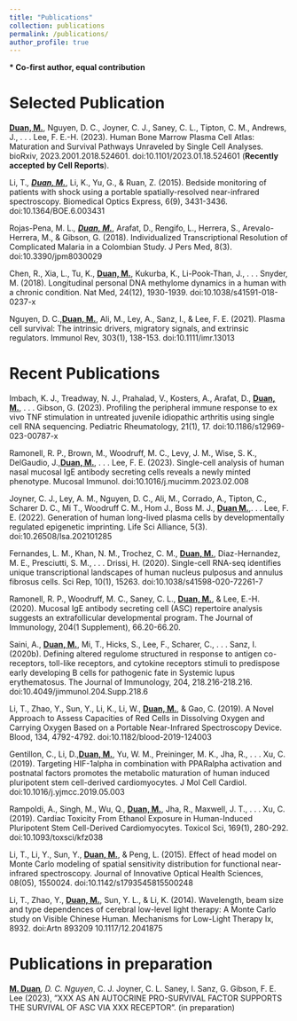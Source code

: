 ```yaml
---
title: "Publications"
collection: publications
permalink: /publications/
author_profile: true
---
```


<strong>* Co-first author, equal contribution</strong>
# Selected Publication

<i class="fa fa-file-text-o"></i> <u><strong>Duan, M.</strong></u>, Nguyen, D. C., Joyner, C. J., Saney, C. L., Tipton, C. M., Andrews, J., . . . Lee, F. E.-H. (2023). Human Bone Marrow Plasma Cell Atlas: Maturation and Survival Pathways Unraveled by Single Cell Analyses. bioRxiv, 2023.2001.2018.524601. doi:10.1101/2023.01.18.524601 (**Recently accepted by Cell Reports**).

<i class="fa fa-file-text-o"></i> Li, T.<sup>*</sup>, <u><strong>Duan, M.</strong><sup>*</sup></u>, Li, K., Yu, G., & Ruan, Z. (2015). Bedside monitoring of patients with shock using a portable spatially-resolved near-infrared spectroscopy. Biomedical Optics Express, 6(9), 3431-3436. doi:10.1364/BOE.6.003431

<i class="fa fa-file-text-o"></i> Rojas-Pena, M. L.<sup>*</sup>, <u><strong>Duan, M.</strong><sup>*</sup></u>, Arafat, D., Rengifo, L., Herrera, S., Arevalo-Herrera, M., & Gibson, G. (2018). Individualized Transcriptional Resolution of Complicated Malaria in a Colombian Study. J Pers Med, 8(3). doi:10.3390/jpm8030029

<i class="fa fa-file-text-o"></i> Chen, R., Xia, L., Tu, K., <u><strong>Duan, M.</strong></u>, Kukurba, K., Li-Pook-Than, J., . . . Snyder, M. (2018). Longitudinal personal DNA methylome dynamics in a human with a chronic condition. Nat Med, 24(12), 1930-1939. doi:10.1038/s41591-018-0237-x

<i class="fa fa-file-text-o"></i> Nguyen, D. C.,<u><strong>Duan, M.</strong></u>, Ali, M., Ley, A., Sanz, I., & Lee, F. E. (2021). Plasma cell survival: The intrinsic drivers, migratory signals, and extrinsic regulators. Immunol Rev, 303(1), 138-153. doi:10.1111/imr.13013

# Recent Publications

<i class="fa fa-file-text-o"></i> Imbach, K. J., Treadway, N. J., Prahalad, V., Kosters, A., Arafat, D., <u><strong>Duan, M.</strong></u>, . . . Gibson, G. (2023). Profiling the peripheral immune response to ex vivo TNF stimulation in untreated juvenile idiopathic arthritis using single cell RNA sequencing. Pediatric Rheumatology, 21(1), 17. doi:10.1186/s12969-023-00787-x


<i class="fa fa-file-text-o"></i> Ramonell, R. P., Brown, M., Woodruff, M. C., Levy, J. M., Wise, S. K., DelGaudio, J.,<u><strong>Duan, M.</strong></u>, . . . Lee, F. E. (2023). Single-cell analysis of human nasal mucosal IgE antibody secreting cells reveals a newly minted phenotype. Mucosal Immunol. doi:10.1016/j.mucimm.2023.02.008


<i class="fa fa-file-text-o"></i> Joyner, C. J., Ley, A. M., Nguyen, D. C., Ali, M., Corrado, A., Tipton, C., Scharer D. C., Mi T., Woodruff C. M., Hom J., Boss M. J., <u><strong>Duan M.</strong></u>,. . . Lee, F. E. (2022). Generation of human long-lived plasma cells by developmentally regulated epigenetic imprinting. Life Sci Alliance, 5(3). doi:10.26508/lsa.202101285


<i class="fa fa-file-text-o"></i> Fernandes, L. M., Khan, N. M., Trochez, C. M., <u><strong>Duan, M.</strong></u>, Diaz-Hernandez, M. E., Presciutti, S. M., . . . Drissi, H. (2020). Single-cell RNA-seq identifies unique transcriptional landscapes of human nucleus pulposus and annulus fibrosus cells. Sci Rep, 10(1), 15263. doi:10.1038/s41598-020-72261-7


<i class="fa fa-file-text-o"></i> Ramonell, R. P., Woodruff, M. C., Saney, C. L., <u><strong>Duan, M.</strong></u>, & Lee, E.-H. (2020). Mucosal IgE antibody secreting cell (ASC) repertoire analysis suggests an extrafollicular developmental program. The Journal of Immunology, 204(1 Supplement), 66.20-66.20. 

<i class="fa fa-file-text-o"></i> Saini, A., <u><strong>Duan, M.</strong></u>, Mi, T., Hicks, S., Lee, F., Scharer, C., . . . Sanz, I. (2020b). Defining altered regulome structured in response to antigen co-receptors, toll-like receptors, and cytokine receptors stimuli to predispose early developing B cells for pathogenic fate in Systemic lupus erythematosus. The Journal of Immunology, 204, 218.216-218.216. doi:10.4049/jimmunol.204.Supp.218.6

<i class="fa fa-file-text-o"></i> Li, T., Zhao, Y., Sun, Y., Li, K., Li, W., <u><strong>Duan, M.</strong></u>, & Gao, C. (2019). A Novel Approach to Assess Capacities of Red Cells in Dissolving Oxygen and Carrying Oxygen Based on a Portable Near-Infrared Spectroscopy Device. Blood, 134, 4792-4792. doi:10.1182/blood-2019-124003

<i class="fa fa-file-text-o"></i> Gentillon, C., Li, D.,<u><strong>Duan, M.</strong></u>, Yu, W. M., Preininger, M. K., Jha, R., . . . Xu, C. (2019). Targeting HIF-1alpha in combination with PPARalpha activation and postnatal factors promotes the metabolic maturation of human induced pluripotent stem cell-derived cardiomyocytes. J Mol Cell Cardiol. doi:10.1016/j.yjmcc.2019.05.003

<i class="fa fa-file-text-o"></i> Rampoldi, A., Singh, M., Wu, Q., <u><strong>Duan, M.</strong></u>, Jha, R., Maxwell, J. T., . . . Xu, C. (2019). Cardiac Toxicity From Ethanol Exposure in Human-Induced Pluripotent Stem Cell-Derived Cardiomyocytes. Toxicol Sci, 169(1), 280-292. doi:10.1093/toxsci/kfz038

<i class="fa fa-file-text-o"></i> Li, T., Li, Y., Sun, Y., <u><strong>Duan, M.</strong></u>, & Peng, L. (2015). Effect of head model on Monte Carlo modeling of spatial sensitivity distribution for functional near-infrared spectroscopy. Journal of Innovative Optical Health Sciences, 08(05), 1550024. doi:10.1142/s1793545815500248

<i class="fa fa-file-text-o"></i> Li, T., Zhao, Y., <u><strong>Duan, M.</strong></u>, Sun, Y. L., & Li, K. (2014). Wavelength, beam size and type dependences of cerebral low-level light therapy: A Monte Carlo study on Visible Chinese Human. Mechanisms for Low-Light Therapy Ix, 8932. doi:Artn 893209
10.1117/12.2041875

# Publications in preparation 

<i class="fa fa-file-text-o"></i> <u><strong>M. Duan</strong><sup>*</sup></u>, D. C. Nguyen<sup>*</sup>, C. J. Joyner, C. L. Saney, I. Sanz, G. Gibson, F. E. Lee (2023), ”XXX AS AN AUTOCRINE PRO-SURVIVAL FACTOR SUPPORTS THE SURVIVAL OF ASC VIA XXX RECEPTOR”. (in preparation)
